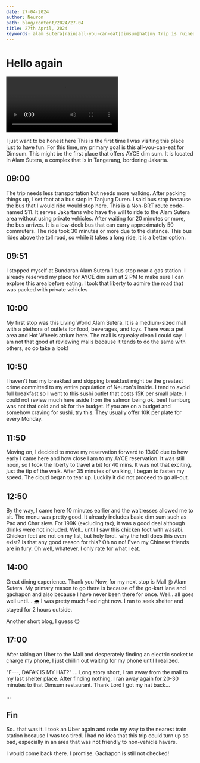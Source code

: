 ```yaml
---
date: 27-04-2024
author: Neuron
path: blog/content/2024/27-04
title: 27th April, 2024
keywords: alam sutera|rain|all-you-can-eat|dimsum|hat|my trip is ruined|I will come back|I promise|jogging accidentally
---
```




# Hello again

<Video src="https://youtu.be/_Jno-JPcb68"></Video>

I just want to be honest here
This is the first time I was visiting this place just to have fun. For this time, my primary goal is this all-you-can-eat for Dimsum. This might be the first place that offers AYCE dim sum. It is located in Alam Sutera, a complex that is in Tangerang, bordering Jakarta.

## 09:00

The trip needs less transportation but needs more walking. After packing things up, I set foot at a bus stop in Tanjung Duren. I said bus stop because the bus that I would ride would stop here. This is a Non-BRT route code-named S11. It serves Jakartans who have the will to ride to the Alam Sutera area without using private vehicles.
After waiting for 20 minutes or more, the bus arrives. It is a low-deck bus that can carry approximately 50 commuters.
The ride took 30 minutes or more due to the distance. This bus rides above the toll road, so while it takes a long ride, it is a better option.

<Transportation id="bus-1"/>

## 09:51

I stopped myself at Bundaran Alam Sutera 1 bus stop near a gas station. I already reserved my place for AYCE dim sum at 2 PM to make sure I can explore this area before eating. I took that liberty to admire the road that was packed with private vehicles

## 10:00

My first stop was this Living World Alam Sutera. It is a medium-sized mall with a plethora of outlets for food, beverages, and toys. There was a pet area and Hot Wheels atrium here.
The mall is squeaky clean I could say. I am not that good at reviewing malls because it tends to do the same with others, so do take a look!

## 10:50

I haven't had my breakfast and skipping breakfast might be the greatest crime committed to my entire population of Neuron's inside. I tend to avoid full breakfast so I went to this sushi outlet that costs 15K per small plate.
I could not review much here aside from the salmon being ok, beef hamburg was not that cold and ok for the budget. If you are on a budget and somehow craving for sushi, try this.
They usually offer 10K per plate for every Monday.

<FoodReview id="sushi"/>

## 11:50

Moving on, I decided to move my reservation forward to 13:00 due to how early I came here and how close I am to my AYCE reservation.
It was still noon, so I took the liberty to travel a bit for 40 mins. It was not that exciting, just the tip of the walk. After 35 minutes of walking, I began to fasten my speed. The cloud began to tear up. Luckily it did not proceed to go all-out.

## 12:50

By the way, I came here 10 minutes earlier and the waitresses allowed me to sit. The menu was pretty good. It already includes basic dim sum such as Pao and Char siew. For 199K (excluding tax), it was a good deal although drinks were not included.
Well..  until I saw this chicken foot with wasabi. Chicken feet are not on my list, but holy lord.. why the hell does this even exist? Is that any good reason for this? Oh no no! Even my Chinese friends are in fury.
Oh well, whatever. I only rate for what I eat.

<FoodReview id="dimsum"/>

## 14:00

Great dining experience. Thank you
Now, for my next stop is Mall @ Alam Sutera. My primary reason to go there is because of the go-kart lane and gachapon and also because I have never been there for once.
Well.. all goes well until... 🌧
I was pretty much f-ed right now. I ran to seek shelter and stayed for 2 hours outside.

Another short blog, I guess 😔

<Transportation id="online-1"/>

## 17:00

After taking an Uber to the Mall and desperately finding an electric socket to charge my phone, I just chillin out waiting for my phone until I realized.

"F---, DAFAK IS MY HAT?"
...
Long story short, I ran away from the mall to my last shelter place. After finding nothing, I ran away again for 20-30 minutes to that Dimsum restaurant.
Thank Lord I got my hat back...

...

## Fin
So.. that was it. I took an Uber again and rode my way to the nearest train station because I was too tired. I had no idea that this trip could turn up so bad, especially in an area that was not friendly to non-vehicle havers.

<Transportation id="online-2"/>
<Transportation id="train-1"/>

I would come back there. I promise. Gachapon is still not checked!